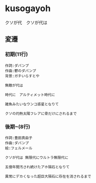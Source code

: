 # kusogayoh
クソが代　クソが代は

## 変遷

### 初期(11行)

```text
作詞:ダパンプ
作曲:鬱のダパンプ
背景:ガチいらすとや

無敵が代は

時代に　アルティメット時代に

雑魚みたいなウンコ惑星となりて

クソの灼熱太陽フレアに骨だけにされるまで
```

### 後期~(8行)

```
作詞:豊田真由子
作曲:ダパンプ
絵:フェルメール

クソが代は 無限代にウルトラ無限代に

五億年間汚され続けたアホ隕石となりて

異常にデカくなった超巨大隕石に存在を消されるまで
```

